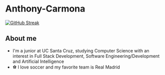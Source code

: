# Anthony-Carmona

[![GitHub Streak](https://streak-stats.demolab.com/?user=AnthonyC247)](https://git.io/streak-stats)

## About me
-  I'm a junior at UC Santa Cruz, studying Computer Science with an interest in Full Stack Development, Software Engineering/Development and Artificial Intelligence
-  ⚽️ I love soccer and my favorite team is Real Madrid
